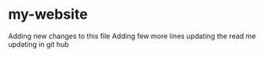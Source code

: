 # my-website
Adding new changes to this file
Adding few more lines
updating the read me
updating in git hub
